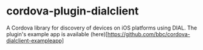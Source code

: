 # cordova-plugin-dialclient
A Cordova library for discovery of devices on iOS platforms using DIAL. 
The plugin's example app is available (here)[https://github.com/bbc/cordova-dialclient-exampleapp]
